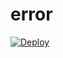 # error


[![Deploy](https://www.herokucdn.com/deploy/button.png)](https://dashboard.heroku.com/new?template=https://github.com/jig9jgjgecvse56/error)
